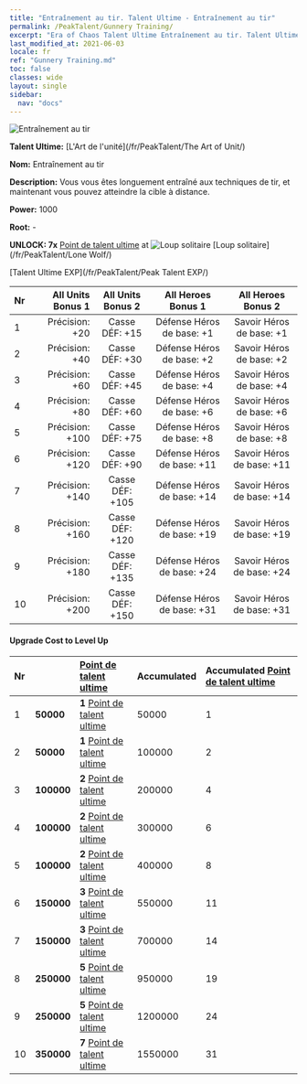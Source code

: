 ```yaml
---
title: "Entraînement au tir. Talent Ultime - Entraînement au tir"
permalink: /PeakTalent/Gunnery Training/
excerpt: "Era of Chaos Talent Ultime Entraînement au tir. Talent Ultime Entraînement au tir. Entraînement au tir"
last_modified_at: 2021-06-03
locale: fr
ref: "Gunnery Training.md"
toc: false
classes: wide
layout: single
sidebar:
  nav: "docs"
---
```


  ![Entraînement au tir](/images/pt/talent_2008.png)

  **Talent Ultime:** [L'Art de l'unité](/fr/PeakTalent/The Art of Unit/)

  **Nom:** Entraînement au tir

  **Description:** Vous vous êtes longuement entraîné aux techniques de tir, et maintenant vous pouvez atteindre la cible à distance.

  **Power:** 1000

  **Root:** -

  **UNLOCK: 7x** [Point de talent ultime](/ItemsFR/con_934/) at ![Loup solitaire](/images/pt/talent_2001.png) [Loup solitaire](/fr/PeakTalent/Lone Wolf/)

  [Talent Ultime EXP](/fr/PeakTalent/Peak Talent EXP/)

  | Nr | All Units Bonus 1 | All Units Bonus 2 | All Heroes Bonus 1 | All Heroes Bonus 2 |
  |:---|--------------:|:-------------:|:-------------:|:-------------:|
  | 1 | Précision: +20 | Casse DÉF: +15 | Défense Héros de base: +1 | Savoir Héros de base: +1 |
  | 2 | Précision: +40 | Casse DÉF: +30 | Défense Héros de base: +2 | Savoir Héros de base: +2 |
  | 3 | Précision: +60 | Casse DÉF: +45 | Défense Héros de base: +4 | Savoir Héros de base: +4 |
  | 4 | Précision: +80 | Casse DÉF: +60 | Défense Héros de base: +6 | Savoir Héros de base: +6 |
  | 5 | Précision: +100 | Casse DÉF: +75 | Défense Héros de base: +8 | Savoir Héros de base: +8 |
  | 6 | Précision: +120 | Casse DÉF: +90 | Défense Héros de base: +11 | Savoir Héros de base: +11 |
  | 7 | Précision: +140 | Casse DÉF: +105 | Défense Héros de base: +14 | Savoir Héros de base: +14 |
  | 8 | Précision: +160 | Casse DÉF: +120 | Défense Héros de base: +19 | Savoir Héros de base: +19 |
  | 9 | Précision: +180 | Casse DÉF: +135 | Défense Héros de base: +24 | Savoir Héros de base: +24 |
  | 10 | Précision: +200 | Casse DÉF: +150 | Défense Héros de base: +31 | Savoir Héros de base: +31 |


#### Upgrade Cost to Level Up

  | Nr | <i class="fas fa-coins"/> | [Point de talent ultime](/ItemsFR/con_934/) | Accumulated <i class="fas fa-coins"/> | Accumulated [Point de talent ultime](/ItemsFR/con_934/) |
  |:---|:--------------|:-------------|:-------------|:-------------|
  | 1 | **50000** | **1** [Point de talent ultime](/ItemsFR/con_934/) | 50000 | 1 |
  | 2 | **50000** | **1** [Point de talent ultime](/ItemsFR/con_934/) | 100000 | 2 |
  | 3 | **100000** | **2** [Point de talent ultime](/ItemsFR/con_934/) | 200000 | 4 |
  | 4 | **100000** | **2** [Point de talent ultime](/ItemsFR/con_934/) | 300000 | 6 |
  | 5 | **100000** | **2** [Point de talent ultime](/ItemsFR/con_934/) | 400000 | 8 |
  | 6 | **150000** | **3** [Point de talent ultime](/ItemsFR/con_934/) | 550000 | 11 |
  | 7 | **150000** | **3** [Point de talent ultime](/ItemsFR/con_934/) | 700000 | 14 |
  | 8 | **250000** | **5** [Point de talent ultime](/ItemsFR/con_934/) | 950000 | 19 |
  | 9 | **250000** | **5** [Point de talent ultime](/ItemsFR/con_934/) | 1200000 | 24 |
  | 10 | **350000** | **7** [Point de talent ultime](/ItemsFR/con_934/) | 1550000 | 31 |
